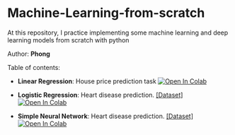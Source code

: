 # Machine-Learning-from-scratch
At this repository, I practice implementing some machine learning and deep learning models from scratch with python

Author: **Phong**

Table of contents:
* **Linear Regression**: House price prediction task [![Open In Colab](https://colab.research.google.com/assets/colab-badge.svg)](https://colab.research.google.com/drive/1ZXkW4eku6T7VrNfQNBtzYs4zsHHkIMnf)

* **Logistic Regression**: Heart disease prediction. [[Dataset]](https://archive.ics.uci.edu/ml/datasets/Statlog+%28Heart%29) [![Open In Colab](https://colab.research.google.com/assets/colab-badge.svg)](https://colab.research.google.com/drive/193hqpOtrDlgrw4BG9pLCazmBZEdHa26s)
* **Simple Neural Network**: Heart disease prediction. [[Dataset]](https://archive.ics.uci.edu/ml/datasets/Statlog+%28Heart%29) [![Open In Colab](https://colab.research.google.com/assets/colab-badge.svg)](https://colab.research.google.com/drive/1he9OLQRPJ5yzFHkgk5erAR6reGCBZlWx#scrollTo=fzCZwnzUVkLn)

